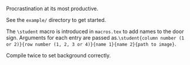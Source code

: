 Procrastination at its most productive.

See the ```example/``` directory to get started.

The ```\student``` macro is introduced in ```macros.tex``` to add names to the door sign. Arguments for each entry are passed as.```\student{column number (1 or 2)}{row number (1, 2, 3 or 4)}{name 1}{name 2}{path to image}```.

Compile twice to set background correctly.

